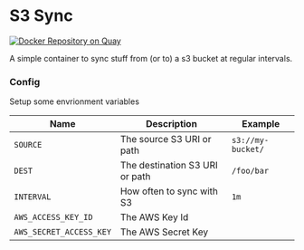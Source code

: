 # S3 Sync
[![Docker Repository on Quay](https://quay.io/repository/reevoo/s3-sync/status "Docker Repository on Quay")](https://quay.io/repository/reevoo/s3-sync)

A simple container to sync stuff from (or to) a s3 bucket at regular intervals.

### Config

Setup some envrionment variables


 Name                  | Description                    | Example
-----------------------|--------------------------------|-------------------
`SOURCE`               | The source S3 URI or path      | `s3://my-bucket/`
`DEST`                 | The destination S3 URI or path | `/foo/bar`
`INTERVAL`             | How often to sync with S3      | `1m`
`AWS_ACCESS_KEY_ID`    | The AWS Key Id                 |
`AWS_SECRET_ACCESS_KEY`| The AWS Secret Key             |

